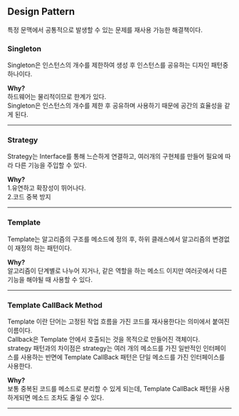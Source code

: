 ## Design Pattern
특정 문맥에서 공통적으로 발생할 수 있는 문제를 재사용 가능한 해결책이다.

### Singleton
Singleton은 인스턴스의 개수를 제한하여 생성 후 인스턴스를 공유하는 디자인 패턴중 하나이다.

**Why?**
<br>
하드웨어는 물리적이므로 한계가 있다.
<br>
Singleton은 인스턴스의 개수를 제한 후 공유하며 사용하기 때문에 공간의 효율성을 같게 된다.
- - -
### Strategy
Strategy는 Interface를 통해 느슨하게 연결하고, 여러개의 구현체를 만들어 필요에 따라 다른 기능을 주입할 수 있다.

**Why?**<br>
1.유연하고 확장성이 뛰어나다.<br>
2.코드 중복 방지
- - -
### Template
Template는 알고리즘의 구조를 메소드에 정의 후, 하위 클래스에서 알고리즘의 변경없이 재정의 하는 패턴이다.

**Why?**<br>
알고리즘이 단계별로 나누어 지거나, 같은 역할을 하는 메소드 이지만 여러곳에서 다른 기능을 해야될 때 사용할 수 있다.  
- - -
### Template CallBack Method
Template 이란 단어는 고정된 작업 흐름을 가진 코드를 재사용한다는 의미에서 붙여진 이름이다.<br>
Callback은 Template 안에서 호출되는 것을 목적으로 만들어진 객체이다.<br>
strategy 패턴과의 차이점은 strategy는 여러 개의 메소드를 가진 일반적인 인터페이스를 사용하는 반면에 Template CallBack 패턴은 단일 메소드를 가진 인터페이스를 사용한다.

**Why?**<br>
보통 중복된 코드를 메소드로 분리할 수 있게 되는데, Template CallBack 패턴을 사용하게되면 메소드 조차도 줄일 수 있다. 
- - - 
